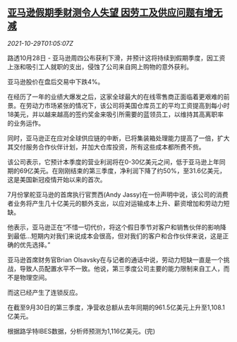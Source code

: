 <!--1635471062000-->
[亚马逊假期季财测令人失望 因劳工及供应问题有增无减](https://cn.reuters.com/article/amazon-holiday-season-resf-1029-idCNKBS2HJ03S)
------

<div><i>2021-10-29T01:05:07Z</i></div><p>路透10月28日 - 亚马逊周四公布获利下滑，并预计这将持续到假期季度，因工资上涨和吸引工人就职的支出，侵蚀了公司来自网上购物的意外获利。</p><p>亚马逊股价在盘后交易中下跌4%。</p><p>在经历了一年的业绩大爆发之后，这家全球最大的在线零售商正面临着更艰难的前景。在劳动力市场紧张的情况下，该公司将美国仓库员工的平均工资提高到每小时18美元，并以越来越高的签约奖金来吸引所需要的蓝领员工，以维持其高离职率的业务运作。</p><p>同时，亚马逊正在应对全球供应链的中断，已将集装箱处理能力提高了一倍，扩大其交付服务合作伙伴计划，并加大仓库投资，所有这些成本都所费不赀。</p><p>该公司表示，它预计本季度的营业利润将在0-30亿美元之间，低于亚马逊上年同期的69亿美元。在刚刚结束的第三季度，净利润下降了约50%，至31.6亿美元，这是美国新冠疫情开始以来的首次。</p><p>7月份掌舵亚马逊的首席执行官贾西(Andy Jassy)在一份声明中说，该公司的消费者业务将产生几十亿美元的额外支出，以应对运输成本上升、薪资增加和劳动力短缺。</p><p>他表示，亚马逊正在“不惜一切代价，将这个假日季节对客户和销售伙伴的影响降到最低...短期内对我们来说成本会很高，但对我们的客户和合作伙伴来说，这是正确的优先选择。”</p><p>亚马逊首席财务官Brian Olsavsky在与记者的通话中说，劳动力短缺一直是一个挑战，导致人员配置水平不一致。他说，第三季度公司主要的能力限制来自工人，而不是物理空间。</p><p>而这已经产生了连锁反应。</p><p>在截至9月30日的第三季度，净营收总额从去年同期的961.5亿美元上升至1,108.1亿美元。</p><p>根据路孚特IBES数据，分析师预测为1,116亿美元。(完)</p>
